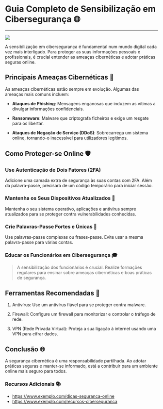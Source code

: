 # Guia Completo de Sensibilização em Cibersegurança 🌐


_____________________________________________________________________________________

![](https://www.fccn.pt/media/2021/10/shutterstock_1931787956-1024x617.jpg)

A sensibilização em cibersegurança é fundamental num mundo digital cada vez mais interligado. Para proteger as suas informações pessoais e profissionais, é crucial entender as ameaças cibernéticas e adotar práticas seguras online.



## Principais Ameaças Cibernéticas  🐛

As ameaças cibernéticas estão sempre em evolução. Algumas das ameaças mais comuns incluem:


 + **Ataques de Phishing**: Mensagens enganosas que induzem as vítimas a divulgar informações confidenciais. 
 
 + **Ransomware**: Malware que criptografa ficheiros e exige um resgate para os libertar. 
 
 + **Ataques de Negação de Serviço (DDoS)**: Sobrecarrega um sistema online, tornando-o inacessível para utilizadores legítimos.



## Como Proteger-se Online 🛡️

### **Use Autenticação de Dois Fatores (2FA)**

Adicione uma camada extra de segurança às suas contas com 2FA. Além da palavra-passe, precisará de um código temporário para iniciar sessão.


### **Mantenha os Seus Dispositivos Atualizados** 📱

Mantenha o seu sistema operativo, aplicações e antivírus sempre atualizados para se proteger contra vulnerabilidades conhecidas.


### **Crie Palavras-Passe Fortes e Únicas** 🔑

Use palavras-passe complexas ou frases-passe. Evite usar a mesma palavra-passe para várias contas.


### **Educar os Funcionários em Cibersegurança** 🎓

> A sensibilização dos funcionários é crucial. Realize formações regulares para ensinar sobre ameaças cibernéticas e boas práticas de segurança.



## Ferramentas Recomendadas 🔧

1. Antivírus: Use um antivírus fiável para se proteger contra malware.

2. Firewall: Configure um firewall para monitorizar e controlar o tráfego de rede. 

3. VPN (Rede Privada Virtual): Proteja a sua ligação à internet usando uma VPN para cifrar dados.



## Conclusão 🌐

A segurança cibernética é uma responsabilidade partilhada. Ao adotar práticas seguras e manter-se informado, está a contribuir para um ambiente online mais seguro para todos.

### Recursos Adicionais 📚

+ https://www.exemplo.com/dicas-seguranca-online 
+ https://www.exemplo.com/recursos-ciberseguranca
